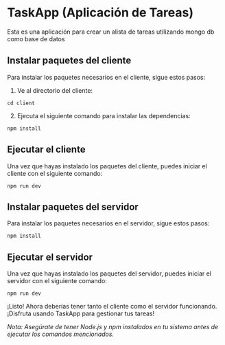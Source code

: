 # TaskApp (Aplicación de Tareas)

Esta es una aplicación para crear un alista de tareas utilizando mongo db como base de datos

## Instalar paquetes del cliente

Para instalar los paquetes necesarios en el cliente, sigue estos pasos:

1. Ve al directorio del cliente:
```
cd client
```

2. Ejecuta el siguiente comando para instalar las dependencias:
```
npm install
```

## Ejecutar el cliente

Una vez que hayas instalado los paquetes del cliente, puedes iniciar el cliente con el siguiente comando:

```
npm run dev
```

## Instalar paquetes del servidor

Para instalar los paquetes necesarios en el servidor, sigue estos pasos:

```
npm install
```

## Ejecutar el servidor

Una vez que hayas instalado los paquetes del servidor, puedes iniciar el servidor con el siguiente comando:

```
npm run dev
```

¡Listo! Ahora deberías tener tanto el cliente como el servidor funcionando. ¡Disfruta usando TaskApp para gestionar tus tareas!

*Nota: Asegúrate de tener Node.js y npm instalados en tu sistema antes de ejecutar los comandos mencionados.*
